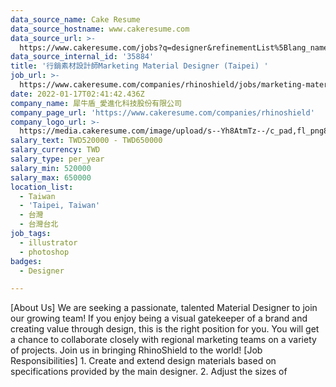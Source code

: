```yaml
---
data_source_name: Cake Resume
data_source_hostname: www.cakeresume.com
data_source_url: >-
  https://www.cakeresume.com/jobs?q=designer&refinementList%5Blang_name%5D%5B0%5D=English&refinementList%5Bsalary_type%5D=per_year
data_source_internal_id: '35884'
title: '行銷素材設計師Marketing Material Designer (Taipei) '
job_url: >-
  https://www.cakeresume.com/companies/rhinoshield/jobs/marketing-material-designer-taipei
date: 2022-01-17T02:41:42.436Z
company_name: 犀牛盾_愛進化科技股份有限公司
company_page_url: 'https://www.cakeresume.com/companies/rhinoshield'
company_logo_url: >-
  https://media.cakeresume.com/image/upload/s--Yh8AtmTz--/c_pad,fl_png8,h_200,w_200/v1632901625/oxk5imksyykqepmyizwb.png
salary_text: TWD520000 - TWD650000
salary_currency: TWD
salary_type: per_year
salary_min: 520000
salary_max: 650000
location_list:
  - Taiwan
  - 'Taipei, Taiwan'
  - 台灣
  - 台灣台北
job_tags:
  - illustrator
  - photoshop
badges:
  - Designer

---
```


[About Us] We are seeking a passionate, talented Material Designer to join our growing team! If you enjoy being a visual gatekeeper of a brand and creating value through design, this is the right position for you. You will get a chance to collaborate closely with regional marketing teams on a variety of projects. Join us in bringing RhinoShield to the world! [Job Responsibilities] 1. Create and extend design materials based on specifications provided by the main designer. 2. Adjust the sizes of 
